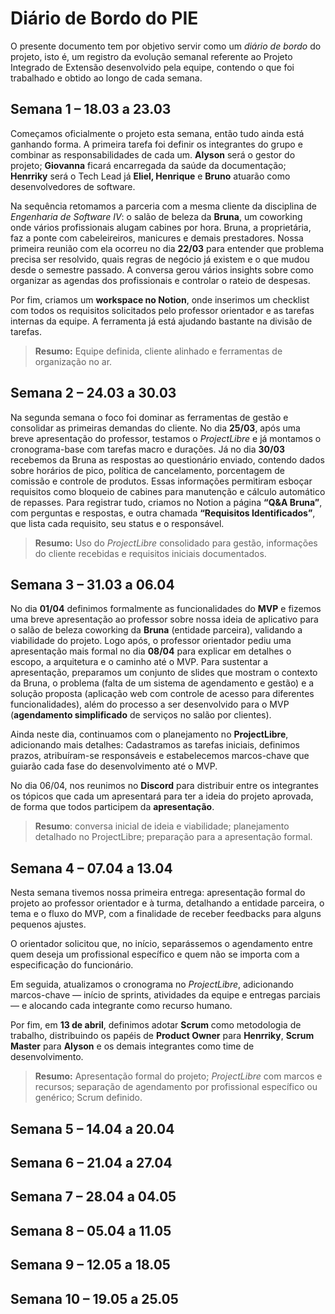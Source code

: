 # Diário de Bordo do PIE
O presente documento tem por objetivo servir como um *diário de bordo* do projeto, isto é, um registro da evolução semanal referente ao Projeto Integrado de Extensão desenvolvido pela equipe, contendo o que foi trabalhado e obtido ao longo de cada semana.

## Semana 1 – 18.03 a 23.03

Começamos oficialmente o projeto esta semana, então tudo ainda está ganhando forma. A primeira tarefa foi definir os integrantes do grupo e combinar as responsabilidades de cada um. **Alyson** será o gestor do projeto; **Giovanna** ficará encarregada da saúde da documentação; **Henrriky** será o Tech Lead já **Eliel, Henrique** e **Bruno** atuarão como desenvolvedores de software.

Na sequência retomamos a parceria com a mesma cliente da disciplina de *Engenharia de Software IV*: o salão de beleza da **Bruna**, um coworking onde vários profissionais alugam cabines por hora. Bruna, a proprietária, faz a ponte com cabeleireiros, manicures e demais prestadores. Nossa primeira reunião com ela ocorreu no dia **22/03** para entender que problema precisa ser resolvido, quais regras de negócio já existem e o que mudou desde o semestre passado. A conversa gerou vários insights sobre como organizar as agendas dos profissionais e controlar o rateio de despesas. 

Por fim, criamos um **workspace no Notion**, onde inserimos um checklist com todos os requisitos solicitados pelo professor orientador e as tarefas internas da equipe. A ferramenta já está ajudando bastante na divisão de tarefas.
 
> **Resumo:** Equipe definida, cliente alinhado e ferramentas de organização no ar.

## Semana 2 – 24.03 a 30.03
Na segunda semana o foco foi dominar as ferramentas de gestão e consolidar as primeiras demandas do cliente. No dia **25/03**, após uma breve apresentação do professor, testamos o *ProjectLibre* e já montamos o cronograma-base com tarefas macro e durações. Já no dia **30/03** recebemos da Bruna as respostas ao questionário enviado, contendo dados sobre horários de pico, política de cancelamento, porcentagem de comissão e controle de produtos. Essas informações permitiram esboçar requisitos como bloqueio de cabines para manutenção e cálculo automático de repasses. Para registrar tudo, criamos no Notion a página **“Q&A Bruna”**, com perguntas e respostas, e outra chamada **“Requisitos Identificados”**, que lista cada requisito, seu status e o responsável.

> **Resumo:** Uso do *ProjectLibre* consolidado para gestão, informações do cliente recebidas e requisitos iniciais documentados.

## Semana 3 – 31.03 a 06.04
No dia **01/04** definimos formalmente as funcionalidades do **MVP** e fizemos uma breve apresentação ao professor sobre nossa ideia de aplicativo para o salão de beleza coworking da **Bruna** (entidade parceira), validando a viabilidade do projeto. Logo após, o professor orientador pediu uma apresentação mais formal no dia **08/04** para explicar em detalhes o escopo, a arquitetura e o caminho até o MVP. Para sustentar a apresentação, preparamos um conjunto de slides que mostram o contexto da Bruna, o problema (falta de um sistema de agendamento e gestão) e a solução proposta (aplicação web com controle de acesso para diferentes funcionalidades), além do processo a ser desenvolvido para o MVP (**agendamento simplificado** de serviços no salão por clientes).

Ainda neste dia, continuamos com o planejamento no **ProjectLibre**, adicionando mais detalhes: Cadastramos as tarefas iniciais, definimos prazos, atribuíram-se responsáveis e estabelecemos marcos-chave que guiarão cada fase do desenvolvimento até o MVP. 

No dia 06/04, nos reunimos no **Discord** para distribuir entre os integrantes os tópicos que cada um apresentará para ter a ideia do projeto aprovada, de forma que todos participem da **apresentação**.

> **Resumo**: conversa inicial de ideia e viabilidade; planejamento detalhado no ProjectLibre; preparação para a apresentação formal.  


## Semana 4 – 07.04 a 13.04
Nesta semana tivemos nossa primeira entrega: apresentação formal do projeto ao professor orientador e à turma, detalhando a entidade parceira, o tema e o fluxo do MVP, com a finalidade de receber feedbacks para alguns pequenos ajustes.  

O orientador solicitou que, no início, separássemos o agendamento entre quem deseja um profissional específico e quem não se importa com a especificação do funcionário.  

Em seguida, atualizamos o cronograma no _ProjectLibre_, adicionando marcos-chave — início de sprints, atividades da equipe e entregas parciais — e alocando cada integrante como recurso humano.  

Por fim, em **13 de abril**, definimos adotar **Scrum** como metodologia de trabalho, distribuindo os papéis de **Product Owner** para **Henrriky**, **Scrum Master** para **Alyson** e os demais integrantes como time de desenvolvimento.  

> **Resumo:** Apresentação formal do projeto; *ProjectLibre* com marcos e recursos; separação de agendamento por profissional específico ou genérico; Scrum definido.


## Semana 5 – 14.04 a 20.04

## Semana 6 – 21.04 a 27.04

## Semana 7 – 28.04 a 04.05

## Semana 8 – 05.04 a 11.05

## Semana 9 – 12.05 a 18.05

## Semana 10 – 19.05 a 25.05